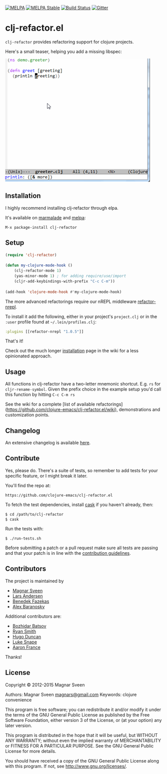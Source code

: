 [![MELPA](http://melpa.org/packages/clj-refactor-badge.svg)](http://melpa.org/#/clj-refactor)
[![MELPA Stable](http://stable.melpa.org/packages/clj-refactor-badge.svg)](http://stable.melpa.org/#/clj-refactor)
[![Build Status](https://secure.travis-ci.org/clojure-emacs/clj-refactor.el.png)](http://travis-ci.org/clojure-emacs/clj-refactor.el)
[![Gitter](https://badges.gitter.im/Join%20Chat.svg)](https://gitter.im/clojure-emacs/refactor-nrepl?utm_source=badge&utm_medium=badge&utm_campaign=pr-badge)

# clj-refactor.el

`clj-refactor` provides refactoring support for clojure projects.

Here's a small teaser, helping you add a missing libspec:

![](examples/add-missing-libspec.gif)

## Installation

I highly recommend installing clj-refactor through elpa.

It's available on [marmalade](http://marmalade-repo.org/) and
[melpa](http://melpa.org/):

    M-x package-install clj-refactor

## Setup

```el
(require 'clj-refactor)

(defun my-clojure-mode-hook ()
    (clj-refactor-mode 1)
    (yas-minor-mode 1) ; for adding require/use/import
    (cljr-add-keybindings-with-prefix "C-c C-m"))

(add-hook 'clojure-mode-hook #'my-clojure-mode-hook)
```

The more advanced refactorings require our nREPL middleware [refactor-nrepl](https://github.com/clojure-emacs/refactor-nrepl).

To install it add the following, either in your project's `project.clj` or in the `:user`
profile found at `~/.lein/profiles.clj`:

```clojure
:plugins [[refactor-nrepl "1.0.5"]]
```

That's it!

Check out the much longer [installation](https://github.com/clojure-emacs/clj-refactor.el/wiki/installation) page in the wiki for a less opinionated approach.

## Usage

All functions in clj-refactor have a two-letter mnemonic shortcut. E.g. `rs` for `cljr-rename-symbol`.  Given the prefix choice in the example setup you'd call this function by hitting `C-c C-m rs`

See the wiki for a complete [list of available refactorings] (https://github.com/clojure-emacs/clj-refactor.el/wiki), demonstrations and customization points.

## Changelog

An extensive changelog is available [here](CHANGELOG.md).

## Contribute

Yes, please do. There's a suite of tests, so remember to add tests for your
specific feature, or I might break it later.

You'll find the repo at:

    https://github.com/clojure-emacs/clj-refactor.el

To fetch the test dependencies, install
[cask](https://github.com/cask/cask) if you haven't already,
then:

    $ cd /path/to/clj-refactor
    $ cask

Run the tests with:

    $ ./run-tests.sh


Before submitting a patch or a pull request make sure all tests are
passing and that your patch is in line with the [contribution
guidelines](CONTRIBUTING.md).

## Contributors

The project is maintained by

- [Magnar Sveen](https://github.com/magnars)
- [Lars Andersen](https://github.com/expez)
- [Benedek Fazekas](https://github.com/benedekfazekas)
- [Alex Baranosky](https://github.com/AlexBaranosky)

Additional contributors are:

- [Bozhidar Batsov](https://github.com/bbatsov)
- [Ryan Smith](https://github.com/tanzoniteblack)
- [Hugo Duncan](https://github.com/hugoduncan)
- [Luke Snape](https://github.com/lsnape)
- [Aaron France](https://github.com/AeroNotix)

Thanks!

## License

Copyright © 2012-2015 Magnar Sveen

Authors: Magnar Sveen <magnars@gmail.com>
Keywords: clojure convenience

This program is free software; you can redistribute it and/or modify
it under the terms of the GNU General Public License as published by
the Free Software Foundation, either version 3 of the License, or
(at your option) any later version.

This program is distributed in the hope that it will be useful,
but WITHOUT ANY WARRANTY; without even the implied warranty of
MERCHANTABILITY or FITNESS FOR A PARTICULAR PURPOSE.  See the
GNU General Public License for more details.

You should have received a copy of the GNU General Public License
along with this program.  If not, see <http://www.gnu.org/licenses/>.
